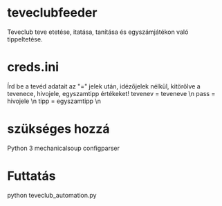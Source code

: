 # teveclubfeeder
Teveclub teve etetése, itatása, tanítása és egyszámjátékon való tippeltetése.

# creds.ini
Írd be a tevéd adatait az "=" jelek után, idézőjelek nélkül, kitörölve a tevenece, hivojele, egyszamtipp értékeket!
tevenev = teveneve \n
pass = hivojele \n
tipp = egyszamtipp \n

# szükséges hozzá
Python 3
mechanicalsoup
configparser

# Futtatás
python teveclub_automation.py